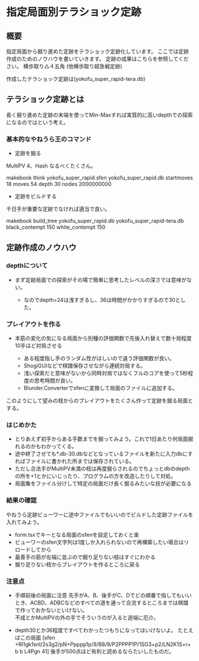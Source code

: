 # 指定局面別テラショック定跡

## 概要

指定局面から掘り進めた定跡をテラショック定跡化しています。
ここでは定跡作成のためのノウハウを書いていきます。
定跡の成果はこちらを参照してください。
横歩取り△４五角 (他横歩取り超急戦定跡)

作成したテラショック定跡は(yokofu_super_rapid-tera.db)

## テラショック定跡とは

長く掘り進めた定跡の末端を使ってMin-Maxすれば実質的に高いdepthでの探索になるのではという考え。

### 基本的なやねうら王のコマンド

* 定跡を掘る

MultiPV 4、Hash なるべくたくさん。

makebook think yokofu_super_rapid.sfen yokofu_super_rapid.db startmoves 18 moves 54 depth 30 nodes 2000000000

* 定跡をビルドする

千日手が重要な定跡でなければ適当で良い。

makebook build_tree yokofu_super_rapid.db yokofu_super_rapid-tera.db black_contempt 150 white_contempt 150

## 定跡作成のノウハウ

### depthについて

* まず定跡局面での探索がその場で簡単に思考したレベルの深さでは意味がない。

	* なのでdepth=24は浅すぎるし、36は時間がかかりすぎるので30とした。

### プレイアウトを作る

* 本筋の変化の気になる局面から別種の評価関数で先後入れ替えで数十局程度10手ほど対局させる

	* ある程度指し手のランダム性がほしいので違う評価関数が良い。
	* ShogiGUIなどで棋譜保存させながら連続対局する。
	* 浅い探索だと意味がないから同時対局ではなくフルのコアを使って5秒程度の思考時間が良い。
	* Blunder.Converterでsfenに変換して局面のファイルに追加する。

このようにして望みの枝からのプレイアウトをたくさん作って定跡を掘る局面とする。

### はじめかた

* とりあえず初手からある手数までを掘ってみよう。これで1日あたり何局面掘れるのかもわかってくる。
* 途中終了させても*.db-30.dbなどとなっているファイルを新たに入力dbにすればファイルに書かれた所までは保存されている。
* ただし合法手がMultiPV未満の枝は再度掘らされるのでちょっとdbのdepthの所を+1とかにいじったり、プログラムの方を改造したりして対処。
* 局面集をファイル分けして特定の局面だけ長く掘るみたいな技が必要になる

### 結果の確認

やねうら定跡ビューワーに途中ファイルでもいいのでビルドした定跡ファイルを入れてみよう。

* form.tsxでキーとなる局面のsfenを設定しておくと楽
* ビューワーのsfen文字列は1度しか入れられないので再構築したい場合はリロードしてから
* 最善手の筋が左端に並ぶので掘り足りない枝はすぐにわかる
* 掘り足りない枝からプレイアウトを作るところに戻る

### 注意点

* 手順前後の局面に注意
先手がA、B、後手がC、Dでどの順番で指してもいいとき、ACBD、ADBCなどのすべての道を通って合流するところまでは棋譜で作っておかないといけない。  
不成とかMultiPVの外の手でそういうのが入ると途端に厄介。

* depth30とか36程度ですべてわかったつもりになってはいけないよ。
たとえばこの局面
[sfen +Rl1gk1snl/2s3g2/pN+Ppppp1p/9/B8/9/P2PPPP1P/1SG3+p2/LN2K1S+r+b b L4Pgn 41]
後手が500点ほど有利と読めるならたいしたものだ。

